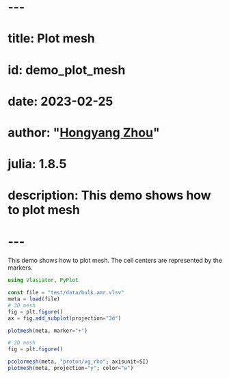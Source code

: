 # ---
# title: Plot mesh
# id: demo_plot_mesh
# date: 2023-02-25
# author: "[Hongyang Zhou](https://github.com/henry2004y)"
# julia: 1.8.5
# description: This demo shows how to plot mesh
# ---

This demo shows how to plot mesh. The cell centers are represented by the markers.
```julia
using Vlasiator, PyPlot

const file = "test/data/bulk.amr.vlsv"
meta = load(file)
# 3D mesh
fig = plt.figure()
ax = fig.add_subplot(projection="3d")

plotmesh(meta, marker="+")

# 2D mesh
fig = plt.figure()

pcolormesh(meta, "proton/vg_rho"; axisunit=SI)
plotmesh(meta, projection="y"; color="w")
```